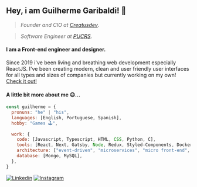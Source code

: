 ## Hey, i am Guilherme Garibaldi! 👋
> *Founder and CIO at [Creatusdev](https://github.com/Creatus-Desenvolvimento-de-Solucoes)*.

> *Software Engineer at [PUCRS](https://www.pucrs.br/)*.

#### I am a Front-end engineer and designer.
Since 2019 i've been living and breathing web development especially ReactJS. I've been creating modern, clean and user friendly user interfaces for all types and sizes of companies but currently working on my own! [Check it out!](https://creatusdev.com)

#### A little bit more about me 😉... 
```js
const guilherme = {
  pronuns: "he" | "his",
  languages: [English, Portuguese, Spanish],
  hobby: "Games 🕹️",
  
  work: {
    code: [Javascript, Typescript, HTML, CSS, Python, C],
    tools: [React, Next, Gatsby, Node, Redux, Styled-Components, Docker, Jest, Mocha, Nginx],
    architecture: ["event-driven", "microservices", "micro front-end", "design system pattern"],
    database: [Mongo, MySQL],
  },
}
```
<a href="https://www.linkedin.com/in/guilherme-garibaldi-738643175/">![Linkedin](https://shields.io/badge/Linkedin-161-blue?logo=linkedin&style=social)</a>  <a href="https://www.instagram.com/guigaribalde/">![Instagram](https://shields.io/badge/Instagram-472-orange?logo=instagram&style=social)</a>
